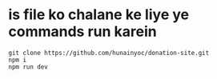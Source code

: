 # is file ko chalane ke liye ye commands run karein

```
git clone https://github.com/hunainyoc/donation-site.git
npm i
npm run dev
```
